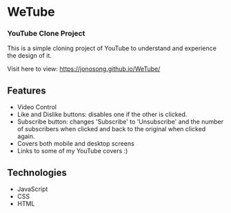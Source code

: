 # WeTube

### YouTube Clone Project

This is a simple cloning project of YouTube to understand and experience the design of it.

Visit here to view: https://jonosong.github.io/WeTube/

## Features
- Video Control
- Like and Dislike buttons: disables one if the other is clicked.
- Subscribe button: changes 'Subscribe' to 'Unsubscribe' and the number of subscribers when clicked and back to the original when clicked again.
- Covers both mobile and desktop screens
- Links to some of my YouTube covers :)

## Technologies

- JavaScript
- CSS
- HTML

